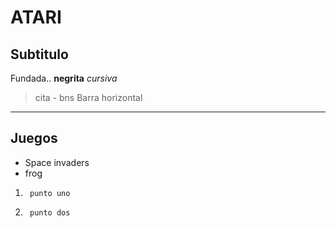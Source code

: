 # ATARI
## Subtitulo
Fundada..
**negrita**
_cursiva_
>cita - bns
Barra horizontal
------



## Juegos
* Space invaders
* frog






1.      punto uno
2.      punto dos
